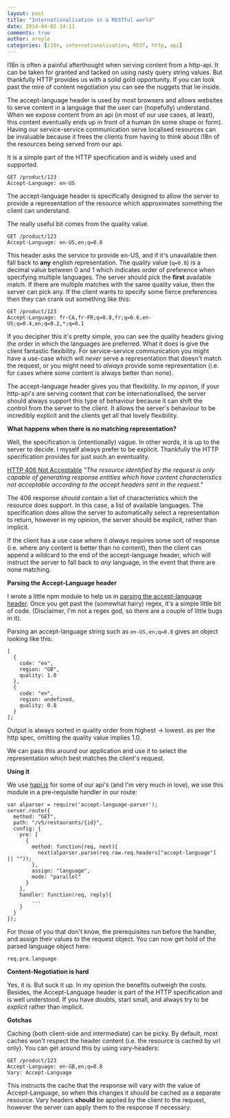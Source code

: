```yaml
---
layout: post
title: "Internationalisation in a RESTful world"
date: 2014-04-02 14:11
comments: true
author: aroyle
categories: [i18n, internationalisation, REST, http, api]
---
```


I18n is often a painful afterthought when serving content from a http-api. It can be taken for granted and tacked on using nasty query string values. But thankfully HTTP provides us with a solid gold opportunity. If you can look past the mire of content negotiation you can see the nuggets that lie inside.

The accept-language header is used by most browsers and allows websites to serve content in a language that the user can (hopefully) understand. When we expose content from an api (in most of our use cases, at least), this content eventually ends up in front of a human (in some shape or form). Having our service-service communication serve localised resources can be invaluable because it frees the clients from having to think about i18n of the resources being served from our api.

It is a simple part of the HTTP specification and is widely used and supported.

```
GET /product/123
Accept-Language: en-US
```

The accept-language header is specifically designed to allow the server to provide a representation of the resource which approximates something the client can understand.

The really useful bit comes from the quality value. 

```
GET /product/123
Accept-Language: en-US,en;q=0.8
```

This header asks the service to provide en-US, and if it's unavailable then fall back to __any__ english representation. The quality value (`q=0.8`) is a decimal value between 0 and 1 which indicates order of preference when specifying multiple languages. The server should pick the __first__ available match. If there are multiple matches with the same quality value, then the server can pick any. If the client wants to specify some fierce preferences then they can crank out something like this:

```
GET /product/123
Accept-Language: fr-CA,fr-FR;q=0.8,fr;q=0.6,en-US;q=0.4,en;q=0.2,*;q=0.1
```

If you decipher this it's pretty simple, you can see the quality headers giving the order in which the languages are preferred. What it does is give the client fantastic flexibility. For service-service communication you might have a use-case which will _never_ serve a representation that doesn't match the request, or you might need to _always_ provide some representation (i.e. for cases where some content is always better than none).

The accept-language header gives you that flexibility. In my opinon, if your http-api's are serving content that _can_ be internationalised, the server should always support this type of behaviour because it can shift the control from the server to the client. It allows the server's behaviour to be incredibly explicit and the clients get all that lovely flexibility.

__What happens when there is no matching representation?__

Well, the specification is (intentionally) vague. In other words, it is up to the server to decide. I myself always prefer to be explicit. Thankfully the HTTP specification provides for just such an eventuality.

[HTTP 406 Not Acceptable][1] *"The resource identified by the request is only capable of generating response entities which have content characteristics not acceptable according to the accept headers sent in the request."*

The 406 response _should_ contain a list of characteristics which the resource does support. In this case, a list of available languages. The specification does allow the server to automatically select a representation to return, however in my opinion, the server should be explicit, rather than implicit.

If the client has a use case where it _always_ requires some sort of response (i.e. where any content is better than no content), then the client can append a wildcard to the end of the accept-language header, which will instruct the server to fall back to *any* language, in the event that there are none matching.

__Parsing the Accept-Language header__

I wrote a little npm module to help us in [parsing the accept-language header][2]. Once you get past the (somewhat hairy) regex, it's a simple little bit of code. (Disclaimer, I'm not a regex god, so there are a couple of little bugs in it).

Parsing an accept-language string such as `en-US,en;q=0.8` gives an object looking like this:

```
[
  {
    code: "en",
    region: "GB",
    quality: 1.0
  },
  {
    code: "en",
    region: undefined,
    quality: 0.8
  }
];
```

Output is always sorted in quality order from highest -> lowest. as per the http spec, omitting the quality value implies 1.0.

We can pass this around our application and use it to select the representation which best matches the client's request.

__Using it__

We use [hapi.js][3] for some of our api's (and I'm very much in love), we use this module in a pre-requisite handler in our route:

```
var alparser = require('accept-language-parser');
server.route({
  method: "GET",
  path: "/v5/restaurants/{id}",
  config: {
    pre: [
      {
        method: function(req, next){
          next(alparser.parse(req.raw.req.headers["accept-language"] || ""));
        },
        assign: "language",
        mode: "parallel"
      }
    ],
    handler: function(req, reply){
        ...
    }
  }
});
```

For those of you that don't know, the prerequisites run before the handler, and assign their values to the request object. You can now get hold of the parsed language object here:

```
req.pre.language
```

__Content-Negotiation is hard__

Yes, it is. But suck it up. In my opinion the benefits outweigh the costs. Besides, the Accept-Language header is part of the HTTP specification and is well understood. If you have doubts, start small, and always try to be _explicit_ rather than implicit.

__Gotchas__

Caching (both client-side and intermediate) can be picky. By default, most caches won't respect the header content (i.e. the resource is cached by url only). You can get around this by using vary-headers:

```
GET /product/123
Accept-Language: en-GB,en;q=0.8
Vary: Accept-Language
```

This instructs the cache that the response will vary with the value of Accept-Language, so when this changes it should be cached as a separate resource. Vary headers __should__ be applied by the client to the request, however the server can apply them to the response if necessary.

[1]: http://www.w3.org/Protocols/rfc2616/rfc2616-sec14.html
[2]: https://github.com/andyroyle/accept-language-parser
[3]: http://hapijs.com
